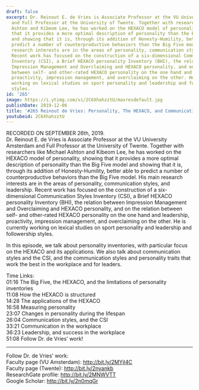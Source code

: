 ```yaml
---
draft: false
excerpt: Dr. Reinout E. de Vries is Associate Professor at the VU University Amsterdam
  and Full Professor at the University of Twente. Together with researchers like Michael
  Ashton and Kibeom Lee, he has worked on the HEXACO model of personality, showing
  that it provides a more optimal description of personality than the Big Five model
  and showing that it is, through its addition of Honesty-Humility, better able to
  predict a number of counterproductive behaviors than the Big Five model. His main
  research interests are in the areas of personality, communication styles, and leadership.
  Recent work has focused on the construction of a six-dimensional Communication Styles
  Inventory (CSI), a Brief HEXACO personality Inventory (BHI), the relation between
  Impression Management and Overclaiming and HEXACO personality, and on the relation
  between self- and other-rated HEXACO personality on the one hand and leadership,
  proactivity, impression management, and overclaiming on the other. He is currently
  working on lexical studies on sport personality and leadership and followership
  styles.
id: '265'
image: https://i.ytimg.com/vi/2C6XhahzztU/maxresdefault.jpg
publishDate: 2019-12-06
title: '#265 Reinout de Vries: Personality, The HEXACO, and Communication Styles'
youtubeid: 2C6XhahzztU
---
```

<div class="timelinks">

RECORDED ON SEPTEMBER 26th, 2019.  
Dr. Reinout E. de Vries is Associate Professor at the VU University Amsterdam and Full Professor at the University of Twente. Together with researchers like Michael Ashton and Kibeom Lee, he has worked on the HEXACO model of personality, showing that it provides a more optimal description of personality than the Big Five model and showing that it is, through its addition of Honesty-Humility, better able to predict a number of counterproductive behaviors than the Big Five model. His main research interests are in the areas of personality, communication styles, and leadership. Recent work has focused on the construction of a six-dimensional Communication Styles Inventory (CSI), a Brief HEXACO personality Inventory (BHI), the relation between Impression Management and Overclaiming and HEXACO personality, and on the relation between self- and other-rated HEXACO personality on the one hand and leadership, proactivity, impression management, and overclaiming on the other. He is currently working on lexical studies on sport personality and leadership and followership styles.

In this episode, we talk about personality inventories, with particular focus on the HEXACO and its applications. We also talk about communication styles and the CSI, and the communication styles and personality traits that work the best in the workplace and for leaders.

Time Links:  
<time>01:16</time> The Big Five, the HEXACO, and the limitations of personality inventories  
<time>11:08</time> How the HEXACO is structured  
<time>14:28</time> The applications of the HEXACO  
<time>16:58</time> Measuring personality  
<time>23:07</time> Changes in personality during the lifespan  
<time>26:04</time> Communication styles, and the CSI  
<time>33:21</time> Communication in the workplace  
<time>36:23</time> Leadership, and success in the workplace  
<time>51:08</time> Follow Dr. de Vries’ work!

---

Follow Dr. de Vries’ work:  
Faculty page (VU Amsterdam): http://bit.ly/2MYjl4C  
Faculty page (Twente): http://bit.ly/2nyankb  
ResearchGate profile: http://bit.ly/2MNWVTT  
Google Scholar: http://bit.ly/2n0mqGr
</div>

